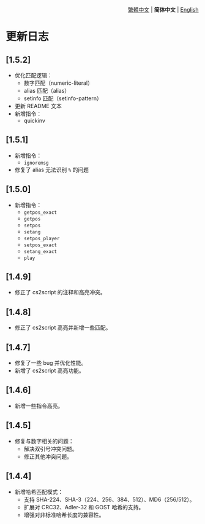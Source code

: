 <div align="right">

[繁體中文](./CHANGELOG.md) | **简体中文** | [English](./CHANGELOG.en.md)

</div>

# 更新日志

## [1.5.2]
- 优化匹配逻辑：
  - 数字匹配（numeric-literal）
  - alias 匹配（alias）
  - setinfo 匹配（setinfo-pattern）
- 更新 README 文本
- 新增指令：
  - quickinv

## [1.5.1]  
- 新增指令：  
  - `ignoremsg`  
- 修复了 alias 无法识别 `%` 的问题

## [1.5.0]  
- 新增指令：  
  - `getpos_exact`  
  - `getpos`  
  - `setpos`  
  - `setang`  
  - `setpos_player`  
  - `setpos_exact`  
  - `setang_exact`  
  - `play`

## [1.4.9]
- 修正了 cs2script 的注释和高亮冲突。

## [1.4.8]
- 修正了 cs2script 高亮并新增一些匹配。

## [1.4.7]
- 修复了一些 bug 并优化性能。
- 新增了 cs2script 高亮功能。

## [1.4.6]
- 新增一些指令高亮。

## [1.4.5]
- 修复与数字相关的问题：
  - 解决双引号冲突问题。
  - 修正其他冲突问题。

## [1.4.4]
- 新增哈希匹配模式：
  - 支持 SHA-224、SHA-3（224、256、384、512）、MD6（256/512）。
  - 扩展对 CRC32、Adler-32 和 GOST 哈希的支持。
  - 增强对非标准哈希长度的兼容性。